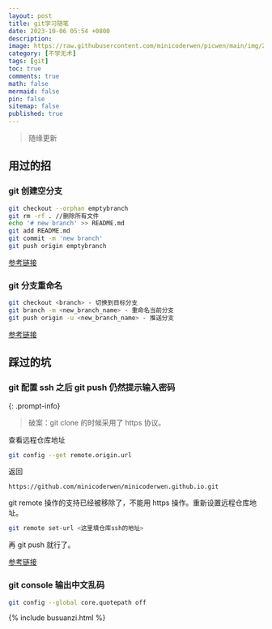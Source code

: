 ```yaml
---
layout: post
title: git学习随笔
date: 2023-10-06 05:54 +0800
description:
image: https://raw.githubusercontent.com/minicoderwen/picwen/main/img/2023-10-05-1696543005.jpg
category: [不学无术]
tags: [git]
toc: true
comments: true
math: false
mermaid: false
pin: false
sitemap: false
published: true
---
```


> 随缘更新

## 用过的招

### git 创建空分支

```zsh
git checkout --orphan emptybranch
git rm -rf . //删除所有文件
echo '# new branch' >> README.md
git add README.md
git commit -m 'new branch'
git push origin emptybranch
```

[参考链接](https://juejin.cn/post/6844904056436031496)

### git 分支重命名

```zsh
git checkout <branch> - 切换到目标分支
git branch -m <new_branch_name> - 重命名当前分支
git push origin -u <new_branch_name> - 推送分支
```

[参考链接](https://blog.csdn.net/Wustfish/article/details/131411472)

## 踩过的坑

### git 配置 ssh 之后 git push 仍然提示输入密码

{: .prompt-info}

> 破案：git clone 的时候采用了 https 协议。

查看远程仓库地址

```zsh
git config --get remote.origin.url
```

返回

```text
https://github.com/minicoderwen/minicoderwen.github.io.git
```

git remote 操作的支持已经被移除了，不能用 https 操作。重新设置远程仓库地址。

```zsh
git remote set-url <这里填仓库ssh的地址>
```

再 git push 就行了。

[参考链接](https://www.zhihu.com/question/55865892)

### git console 输出中文乱码

```zsh
git config --global core.quotepath off
```

{% include busuanzi.html %}
